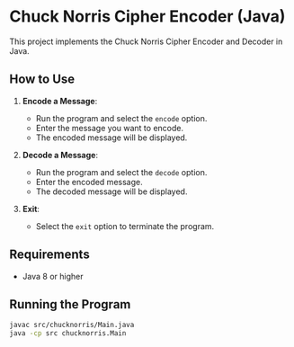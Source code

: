 # Chuck Norris Cipher Encoder (Java)

This project implements the Chuck Norris Cipher Encoder and Decoder in Java.

## How to Use

1. **Encode a Message**:
   - Run the program and select the `encode` option.
   - Enter the message you want to encode.
   - The encoded message will be displayed.

2. **Decode a Message**:
   - Run the program and select the `decode` option.
   - Enter the encoded message.
   - The decoded message will be displayed.

3. **Exit**:
   - Select the `exit` option to terminate the program.

## Requirements

- Java 8 or higher

## Running the Program

```sh
javac src/chucknorris/Main.java
java -cp src chucknorris.Main
